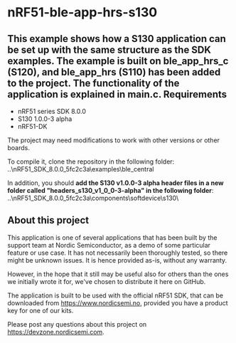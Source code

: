 nRF51-ble-app-hrs-s130
======================
This example shows how a S130 application can be set up with the same structure as the SDK examples. The example is built on ble_app_hrs_c (S120), and ble_app_hrs (S110) has been added to the project. The functionality of the application is explained in main.c.
Requirements
------------
* nRF51 series SDK 8.0.0
* S130 1.0.0-3 alpha 
* nRF51-DK
  
The project may need modifications to work with other versions or other boards. 
 
To compile it, clone the repository in the following folder: ..\nRF51_SDK_8.0.0_5fc2c3a\examples\ble_central
  
In addition, you should **add the S130 v1.0.0-3 alpha header files in a new folder called "headers_s130_v1_0_0-3-alpha" in the following folder**: ..\nRF51_SDK_8.0.0_5fc2c3a\components\softdevice\s130\

About this project
------------------
This application is one of several applications that has been built by the support team at Nordic Semiconductor, as a demo of some particular feature or use case. It has not necessarily been thoroughly tested, so there might be unknown issues. It is hence provided as-is, without any warranty.
  
However, in the hope that it still may be useful also for others than the ones we initially wrote it for, we've chosen to distribute it here on GitHub. 
  
The application is built to be used with the official nRF51 SDK, that can be downloaded from https://www.nordicsemi.no, provided you have a product key for one of our kits.
 
Please post any questions about this project on https://devzone.nordicsemi.com.

